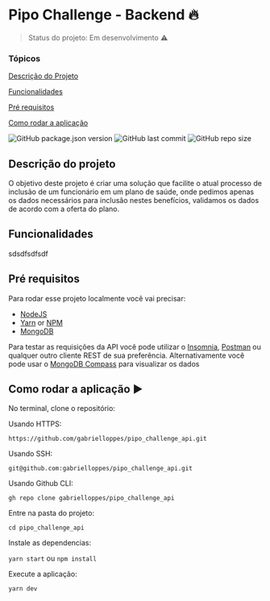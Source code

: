 # Pipo Challenge - Backend :fire:

> Status do projeto: Em desenvolvimento :warning:

### Tópicos

[Descrição do Projeto](#descrição-do-projeto)

[Funcionalidades](#funcionalidades)

[Pré requisitos](#pré-requisitos)

[Como rodar a aplicação](#como-rodar-a-aplicação-arrow_forward)

![GitHub package.json version](https://img.shields.io/github/package-json/v/gabrielloppes/pipo_challenge_backend?style=for-the-badge)
![GitHub last commit](https://img.shields.io/github/last-commit/gabrielloppes/pipo_challenge_backend?style=for-the-badge)
![GitHub repo size](https://img.shields.io/github/repo-size/gabrielloppes/pipo_challenge_backend?style=for-the-badge)


## Descrição do projeto
O objetivo deste projeto é criar uma solução que facilite o atual processo de inclusão de um funcionário em um plano de saúde, onde pedimos apenas os dados necessários para inclusão nestes benefícios, validamos os dados de acordo com a oferta do plano.

## Funcionalidades
sdsdfsdfsdf

## Pré requisitos

Para rodar esse projeto localmente você vai precisar:

- [NodeJS](https://nodejs.org/en/)
- [Yarn](https://yarnpkg.com/) or [NPM](https://www.npmjs.com/)
- [MongoDB](https://www.mongodb.com/)

Para testar as requisições da API você pode utilizar o [Insomnia](https://insomnia.rest/), [Postman](https://www.postman.com/) ou qualquer outro cliente REST de sua preferência. Alternativamente você pode usar o [MongoDB Compass](https://www.mongodb.com/products/compass) para visualizar os dados

## Como rodar a aplicação :arrow_forward:

No terminal, clone o repositório:<br>

Usando HTTPS:

`https://github.com/gabrielloppes/pipo_challenge_api.git`

Usando SSH:

`git@github.com:gabrielloppes/pipo_challenge_api.git`

Usando Github CLI:

`gh repo clone gabrielloppes/pipo_challenge_api`

Entre na pasta do projeto:

`cd pipo_challenge_api`

Instale as dependencias:

`yarn start` ou `npm install`

Execute a aplicação:

`yarn dev`
